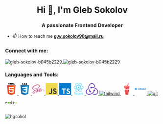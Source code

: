 <h1 align="center">Hi 👋, I'm Gleb Sokolov</h1>
<h3 align="center">A passionate Frontend Developer</h3>

- 📫 How to reach me **g.w.sokolov98@mail.ru**

<h3 align="left">Connect with me:</h3>
<p align="left">
  <a href="https://linkedin.com/in/gleb-sokolov-b045b2229" target="blank">
    <img align="center" src="https://cdn.jsdelivr.net/npm/simple-icons@3.0.1/icons/linkedin.svg" alt="gleb-sokolov-b045b2229" height="30" width="40" />
  </a>
  <a href="https://www.instagram.com/g.sokol.off/" target="blank">
    <img align="center" src="https://cdn.jsdelivr.net/npm/simple-icons@3.0.1/icons/instagram.svg" alt="gleb-sokolov-b045b2229" height="30" width="40" />
  </a>
<!--   <a href="https://www.codewars.com/users/SokG" target="blank">
    <img align="center" src="https://cdn.jsdelivr.net/npm/simple-icons@3.0.1/icons/github.svg" alt="https://www.codewars.com/users/SokG" height="30" width="40" />
  </a> -->
</p>

<h3 align="left">Languages and Tools:</h3>
<p align="left"> 
  <a href="https://www.w3.org/html/" target="_blank" rel="noreferrer"> 
    <img src="https://raw.githubusercontent.com/devicons/devicon/master/icons/html5/html5-original-wordmark.svg" alt="html5" width="40" height="40"/> 
  </a> 
  <a href="https://www.w3schools.com/css/" target="_blank" rel="noreferrer"> 
    <img src="https://raw.githubusercontent.com/devicons/devicon/master/icons/css3/css3-original-wordmark.svg" alt="css3" width="40" height="40"/> 
  </a> 
  <a href="https://sass-lang.com" target="_blank" rel="noreferrer"> 
    <img src="https://raw.githubusercontent.com/devicons/devicon/master/icons/sass/sass-original.svg" alt="sass" width="40" height="40"/> 
  </a> 
  <a href="https://developer.mozilla.org/en-US/docs/Web/JavaScript" target="_blank" rel="noreferrer"> 
    <img src="https://raw.githubusercontent.com/devicons/devicon/master/icons/javascript/javascript-original.svg" alt="javascript" width="40" height="40"/> 
  </a> 
  <a href="https://www.typescriptlang.org/" target="_blank" rel="noreferrer"> 
    <img src="https://raw.githubusercontent.com/devicons/devicon/master/icons/typescript/typescript-original.svg" alt="typescript" width="40" height="40"/> 
  </a> 
  <a href="https://reactjs.org/" target="_blank" rel="noreferrer"> 
    <img src="https://raw.githubusercontent.com/devicons/devicon/master/icons/react/react-original-wordmark.svg" alt="react" width="40" height="40"/> 
  </a> 
  <a href="https://redux.js.org" target="_blank" rel="noreferrer"> 
    <img src="https://raw.githubusercontent.com/devicons/devicon/master/icons/redux/redux-original.svg" alt="redux" width="40" height="40"/> 
  </a> 
   <a href="https://tailwindcss.com/" target="_blank" rel="noreferrer"> 
    <img src="https://www.vectorlogo.zone/logos/tailwindcss/tailwindcss-icon.svg" alt="tailwind" width="40" height="40"/> 
  </a> 
  <a href="https://gulpjs.com" target="_blank" rel="noreferrer"> 
    <img src="https://raw.githubusercontent.com/devicons/devicon/master/icons/gulp/gulp-plain.svg" alt="gulp" width="40" height="40"/> 
  </a>
  <a href="https://webpack.js.org" target="_blank" rel="noreferrer"> 
    <img src="https://raw.githubusercontent.com/devicons/devicon/d00d0969292a6569d45b06d3f350f463a0107b0d/icons/webpack/webpack-original-wordmark.svg" alt="webpack" width="40" height="40"/> 
  </a>
  <a href="https://git-scm.com/" target="_blank" rel="noreferrer"> 
    <img src="https://www.vectorlogo.zone/logos/git-scm/git-scm-icon.svg" alt="git" width="40" height="40"/> 
  </a>
  <a href="https://nodejs.org" target="_blank" rel="noreferrer"> 
    <img src="https://raw.githubusercontent.com/devicons/devicon/master/icons/nodejs/nodejs-original-wordmark.svg" alt="nodejs" width="40" height="40"/> 
  </a>
</p>
<p><img align="center" src="https://github-readme-stats.vercel.app/api/top-langs?username=hgsokol&show_icons=true&locale=en&layout=compact&theme=tokyonight" alt="hgsokol" /></p>

